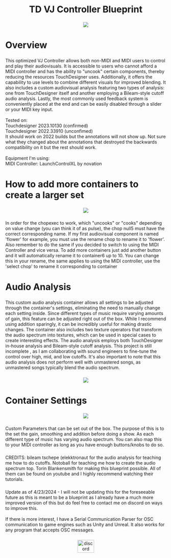 <h1 align="center">TD VJ Controller Blueprint</h1>

###

<div align="center">
  <img height="" src="https://freight.cargo.site/w/1851/h/861/i/S1638342408656037859169199731133/VJ-Controller.png"  />
</div>

###

<h1 align="left">Overview</h1>

###

<p align="left">This optimized VJ Controller allows both non-MIDI and MIDI users to control and play their audiovisuals. It is accessible to users who cannot afford a MIDI controller and has the ability to "uncook" certain components, thereby reducing the resources TouchDesigner uses. Additionally, it offers the capability to use levels to combine different visuals for improved blending. It also includes a custom audiovisual analysis featuring two types of analysis: one from TouchDesigner itself and another employing a Bileam-style cutoff audio analysis. Lastly, the most commonly used feedback system is conveniently placed at the end and can be easily disabled through a slider or your MIDI key input. <br><br>Tested on:<br>Touchdesigner 2023.10130 (confirmed)<br>Touchdesigner 2022.33910 (unconfimed)<br>It should work on 2022 builds but the annotations will not show up. Not sure what they changed about the annotations that destroyed the backwards compatibility on it but the rest should work. <br><br>Equipment I'm using: <br>MIDI Controller: LaunchControlXL by novation</p>

###

<h1 align="left">How to add more containers to create a larger set</h1>

###

<div align="center">
  <img height="" src="https://i.postimg.cc/Vv5KRK5z/Screenshot-2024-04-24-101643.png"  />
</div>

###

<p align="left">In order for the chopexec to work, which "uncooks" or "cooks" depending on value change (you can think it of as pulse), the chop null5 must have the correct corresponding name. If my first audiovisual component is named 'flower' for example, you must use the rename chop to rename it to 'flower'.  Also remember to do the same if you decided to switch to using the MIDI Controller and vice versa. To add more containers just add another button and it will automatically rename it to container6 up to 10. You can change this in your rename, the same applies to using the MIDI controller, use the 'select chop' to rename it corresponding to container</p>

###

<h1 align="left">Audio Analysis</h1>

###

<p align="left">This custom audio analysis container allows all settings to be adjusted through the container's settings, eliminating the need to manually change each setting inside. Since different types of music require varying amounts of gain, this feature can be adjusted right out of the box. While I recommend using addition sparingly, it can be incredibly useful for making drastic changes. The container also includes two texture operators that transform the audio spectrum into textures, which can be used in special cases to create interesting effects. The audio analysis employs both TouchDesigner in-house analysis and Bileam-style cutoff analysis. This project is still incomplete , as I am collaborating with sound engineers to fine-tune the control over high, mid, and low cutoffs. It's also important to note that this audio analysis does not perform well with unmastered songs, as unmastered songs typically blend the audio spectrum.</p>

###

<div align="center">
  <img height="" src="https://freight.cargo.site/w/1183/h/706/i/J1638355527648381688075537101245/Audio-analysis.png"  />
</div>

###

<h1 align="left">Container Settings</h1>

###

<div align="center">
  <img height="" src="https://freight.cargo.site/w/1240/h/750/i/I1638390725069091994027755319741/Audio-Anaylsis.png"  />
</div>

###

<p align="left">Custom Parameters that can be set out of the box. The purpose of this is to the set the gain, smoothing and addition before doing a show. As each different type of music has varying audio spectrum. You can also map this to your MIDI controller as long as you have enough buttons/knobs to do so.</p>

###

<p align="left">CREDITS: bileam tschepe (elekktronaut for the audio analysis for teaching me how to do cutoffs. Notoball for teaching me how to create the audio spectrum top. Torin Blankensmith for making this blueprint possible. All of them can be found on youtube and I highly  recommend watching their tutorials.</p>

###

<p align="left">Update as of 4/23/2024 - I will not be updating this for the foreseeable future as this is meant to be a blueprint as I already have a much more improved version of this but do feel free to contact me on discord on ways to improve this.<br><br>If there is more interest, I have a Serial Communication Parser for OSC communication to game engines such as Unity and Unreal. It also works for any program that accepts OSC messages.</p>

###

<div align="center">
  <a href="https://discord.com/users/po_tat" target="_blank">
    <img src="https://raw.githubusercontent.com/maurodesouza/profile-readme-generator/master/src/assets/icons/social/discord/default.svg" width="52" height="40" alt="discord logo"  />
  </a>
</div>

###
